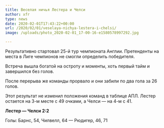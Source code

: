 ```yaml
---
title: Веселая ничья Лестера и Челси
author: xfr
type: news
date: 2020-02-01T17:43:22+00:00
url: /2020/02/01/veselaya-nichya-lestera-i-chelsi/
image: /uploads/photo_2020-02-01_17-00-16-e1580578997292.jpg

---
```

Результативно стартовал 25-й тур чемпионата Англии. Претенденты на места в Лиге чемпионов не смогли определить победителя.

Встреча вышла богатой на остроту и моменты, хоть первый тайм и завершился без голов.

После перерыва же команды прорвало и они забили по два гола за 26 голов.

Этот результат не изменил положения команд в таблице АПЛ. Лестер остается на 3-м месте с 49 очками, а Челси &#8212; на 4-м с 41.

**Лестер &#8212; Челси 2:2**
  
Голы: Барнс, 54, Чилвелл, 64 &#8212; Рюдигер, 46, 71